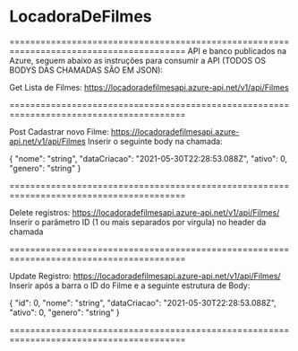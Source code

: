 # LocadoraDeFilmes

========================================================================================
API e banco publicados na Azure, seguem abaixo as instruções para consumir a API (TODOS OS BODYS DAS CHAMADAS SÃO EM JSON): 

Get Lista de Filmes: https://locadoradefilmesapi.azure-api.net/v1/api/Filmes

========================================================================================

Post Cadastrar novo Filme: https://locadoradefilmesapi.azure-api.net/v1/api/Filmes Inserir o seguinte body na chamada:

{
  "nome": "string",
  "dataCriacao": "2021-05-30T22:28:53.088Z",
  "ativo": 0,
  "genero": "string"
}

========================================================================================

Delete registros: https://locadoradefilmesapi.azure-api.net/v1/api/Filmes/ Inserir o parâmetro ID (1 ou mais separados por virgula) no header da chamada

========================================================================================

Update Registro: https://locadoradefilmesapi.azure-api.net/v1/api/Filmes/ Inserir após a barra o ID do Filme e a seguinte estrutura de Body:

{
  "id": 0,
  "nome": "string",
  "dataCriacao": "2021-05-30T22:28:53.088Z",
  "ativo": 0,
  "genero": "string"
}

========================================================================================
